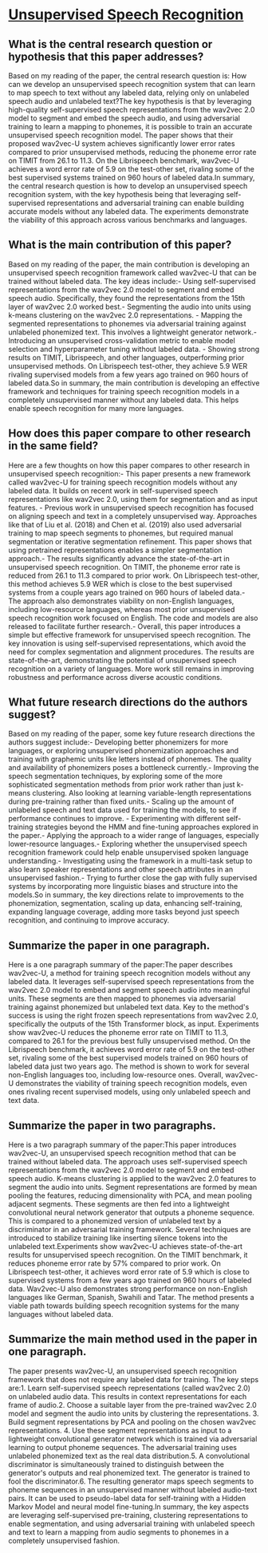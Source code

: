 # [Unsupervised Speech Recognition](https://arxiv.org/abs/2105.11084)

## What is the central research question or hypothesis that this paper addresses?

Based on my reading of the paper, the central research question is: How can we develop an unsupervised speech recognition system that can learn to map speech to text without any labeled data, relying only on unlabeled speech audio and unlabeled text?The key hypothesis is that by leveraging high-quality self-supervised speech representations from the wav2vec 2.0 model to segment and embed the speech audio, and using adversarial training to learn a mapping to phonemes, it is possible to train an accurate unsupervised speech recognition model. The paper shows that their proposed wav2vec-U system achieves significantly lower error rates compared to prior unsupervised methods, reducing the phoneme error rate on TIMIT from 26.1 to 11.3. On the Librispeech benchmark, wav2vec-U achieves a word error rate of 5.9 on the test-other set, rivaling some of the best supervised systems trained on 960 hours of labeled data.In summary, the central research question is how to develop an unsupervised speech recognition system, with the key hypothesis being that leveraging self-supervised representations and adversarial training can enable building accurate models without any labeled data. The experiments demonstrate the viability of this approach across various benchmarks and languages.


## What is the main contribution of this paper?

Based on my reading of the paper, the main contribution is developing an unsupervised speech recognition framework called wav2vec-U that can be trained without labeled data. The key ideas include:- Using self-supervised representations from the wav2vec 2.0 model to segment and embed speech audio. Specifically, they found the representations from the 15th layer of wav2vec 2.0 worked best.- Segmenting the audio into units using k-means clustering on the wav2vec 2.0 representations. - Mapping the segmented representations to phonemes via adversarial training against unlabeled phonemized text. This involves a lightweight generator network.- Introducing an unsupervised cross-validation metric to enable model selection and hyperparameter tuning without labeled data. - Showing strong results on TIMIT, Librispeech, and other languages, outperforming prior unsupervised methods. On Librispeech test-other, they achieve 5.9 WER rivaling supervised models from a few years ago trained on 960 hours of labeled data.So in summary, the main contribution is developing an effective framework and techniques for training speech recognition models in a completely unsupervised manner without any labeled data. This helps enable speech recognition for many more languages.


## How does this paper compare to other research in the same field?

Here are a few thoughts on how this paper compares to other research in unsupervised speech recognition:- This paper presents a new framework called wav2vec-U for training speech recognition models without any labeled data. It builds on recent work in self-supervised speech representations like wav2vec 2.0, using them for segmentation and as input features. - Previous work in unsupervised speech recognition has focused on aligning speech and text in a completely unsupervised way. Approaches like that of Liu et al. (2018) and Chen et al. (2019) also used adversarial training to map speech segments to phonemes, but required manual segmentation or iterative segmentation refinement. This paper shows that using pretrained representations enables a simpler segmentation approach.- The results significantly advance the state-of-the-art in unsupervised speech recognition. On TIMIT, the phoneme error rate is reduced from 26.1 to 11.3 compared to prior work. On Librispeech test-other, this method achieves 5.9 WER which is close to the best supervised systems from a couple years ago trained on 960 hours of labeled data.- The approach also demonstrates viability on non-English languages, including low-resource languages, whereas most prior unsupervised speech recognition work focused on English. The code and models are also released to facilitate further research.- Overall, this paper introduces a simple but effective framework for unsupervised speech recognition. The key innovation is using self-supervised representations, which avoid the need for complex segmentation and alignment procedures. The results are state-of-the-art, demonstrating the potential of unsupervised speech recognition on a variety of languages. More work still remains in improving robustness and performance across diverse acoustic conditions.


## What future research directions do the authors suggest?

Based on my reading of the paper, some key future research directions the authors suggest include:- Developing better phonemizers for more languages, or exploring unsupervised phonemization approaches and training with graphemic units like letters instead of phonemes. The quality and availability of phonemizers poses a bottleneck currently.- Improving the speech segmentation techniques, by exploring some of the more sophisticated segmentation methods from prior work rather than just k-means clustering. Also looking at learning variable-length representations during pre-training rather than fixed units.- Scaling up the amount of unlabeled speech and text data used for training the models, to see if performance continues to improve. - Experimenting with different self-training strategies beyond the HMM and fine-tuning approaches explored in the paper.- Applying the approach to a wider range of languages, especially lower-resource languages.- Exploring whether the unsupervised speech recognition framework could help enable unsupervised spoken language understanding.- Investigating using the framework in a multi-task setup to also learn speaker representations and other speech attributes in an unsupervised fashion.- Trying to further close the gap with fully supervised systems by incorporating more linguistic biases and structure into the models.So in summary, the key directions relate to improvements to the phonemization, segmentation, scaling up data, enhancing self-training, expanding language coverage, adding more tasks beyond just speech recognition, and continuing to improve accuracy.


## Summarize the paper in one paragraph.

Here is a one paragraph summary of the paper:The paper describes wav2vec-U, a method for training speech recognition models without any labeled data. It leverages self-supervised speech representations from the wav2vec 2.0 model to embed and segment speech audio into meaningful units. These segments are then mapped to phonemes via adversarial training against phonemized but unlabeled text data. Key to the method's success is using the right frozen speech representations from wav2vec 2.0, specifically the outputs of the 15th Transformer block, as input. Experiments show wav2vec-U reduces the phoneme error rate on TIMIT to 11.3, compared to 26.1 for the previous best fully unsupervised method. On the Librispeech benchmark, it achieves word error rate of 5.9 on the test-other set, rivaling some of the best supervised models trained on 960 hours of labeled data just two years ago. The method is shown to work for several non-English languages too, including low-resource ones. Overall, wav2vec-U demonstrates the viability of training speech recognition models, even ones rivaling recent supervised models, using only unlabeled speech and text data.


## Summarize the paper in two paragraphs.

Here is a two paragraph summary of the paper:This paper introduces wav2vec-U, an unsupervised speech recognition method that can be trained without labeled data. The approach uses self-supervised speech representations from the wav2vec 2.0 model to segment and embed speech audio. K-means clustering is applied to the wav2vec 2.0 features to segment the audio into units. Segment representations are formed by mean pooling the features, reducing dimensionality with PCA, and mean pooling adjacent segments. These segments are then fed into a lightweight convolutional neural network generator that outputs a phoneme sequence. This is compared to a phonemized version of unlabeled text by a discriminator in an adversarial training framework. Several techniques are introduced to stabilize training like inserting silence tokens into the unlabeled text.Experiments show wav2vec-U achieves state-of-the-art results for unsupervised speech recognition. On the TIMIT benchmark, it reduces phoneme error rate by 57% compared to prior work. On Librispeech test-other, it achieves word error rate of 5.9 which is close to supervised systems from a few years ago trained on 960 hours of labeled data. Wav2vec-U also demonstrates strong performance on non-English languages like German, Spanish, Swahili and Tatar. The method presents a viable path towards building speech recognition systems for the many languages without labeled data.


## Summarize the main method used in the paper in one paragraph.

The paper presents wav2vec-U, an unsupervised speech recognition framework that does not require any labeled data for training. The key steps are:1. Learn self-supervised speech representations (called wav2vec 2.0) on unlabeled audio data. This results in context representations for each frame of audio.2. Choose a suitable layer from the pre-trained wav2vec 2.0 model and segment the audio into units by clustering the representations. 3. Build segment representations by PCA and pooling on the chosen wav2vec representations. 4. Use these segment representations as input to a lightweight convolutional generator network which is trained via adversarial learning to output phoneme sequences. The adversarial training uses unlabeled phonemized text as the real data distribution.5. A convolutional discriminator is simultaneously trained to distinguish between the generator's outputs and real phonemized text. The generator is trained to fool the discriminator.6. The resulting generator maps speech segments to phoneme sequences in an unsupervised manner without labeled audio-text pairs. It can be used to pseudo-label data for self-training with a Hidden Markov Model and neural model fine-tuning.In summary, the key aspects are leveraging self-supervised pre-training, clustering representations to enable segmentation, and using adversarial training with unlabeled speech and text to learn a mapping from audio segments to phonemes in a completely unsupervised fashion.
